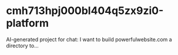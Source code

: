 # cmh713hpj000bl404q5zx9zi0-platform
AI-generated project for chat: I want to build powerfulwebsite.com a directory to...
